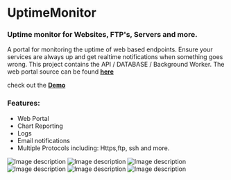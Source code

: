 # UptimeMonitor
### Uptime monitor for Websites, FTP's, Servers and more.

A portal for monitoring the uptime of web based endpoints. Ensure your services are always up and get realtime notifications when something goes wrong. This project contains the API / DATABASE / Background Worker. The web portal source can be found **[here](https://github.com/appleton6509/UptimeMonitorWeb)**

check out the **[Demo](https://uptimemonitor1.herokuapp.com/)**

### Features:
- Web Portal
- Chart Reporting
- Logs
- Email notifications
- Multiple Protocols including: Https,ftp, ssh and more.

![Image description](https://github.com/appleton6509/UptimeMonitor/blob/master/pic1.PNG)
![Image description](https://github.com/appleton6509/UptimeMonitor/blob/master/pic2.PNG)
![Image description](https://github.com/appleton6509/UptimeMonitor/blob/master/pic3.PNG)
![Image description](https://github.com/appleton6509/UptimeMonitor/blob/master/pic4.PNG)
![Image description](https://github.com/appleton6509/UptimeMonitor/blob/master/pic5.PNG)
![Image description](https://github.com/appleton6509/UptimeMonitor/blob/master/pic6.PNG)
